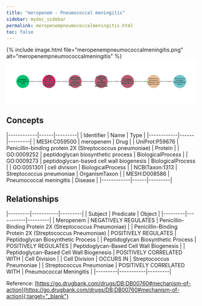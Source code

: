 ```yaml
---
title: "meropenem - Pneumococcal meningitis"
sidebar: mydoc_sidebar
permalink: meropenempneumococcalmeningitis.html
toc: false 
---
```


{% include image.html file="meropenempneumococcalmeningitis.png" alt="meropenempneumococcalmeningitis" %}![Path Visualization](/images/meropenempneumococcalmeningitis.png)

## Concepts

|------------|------|---------|
| Identifier | Name | Type    |
|------------|------|---------|
| MESH:C059500 | meropenem | Drug |
| UniProt:P59676 | Penicillin-binding protein 2X (Streptococcus pneumoniae) | Protein |
| GO:0009252 | peptidoglycan biosynthetic process | BiologicalProcess |
| GO:0009273 | peptidoglycan-based cell wall biogenesis | BiologicalProcess |
| GO:0051301 | cell division | BiologicalProcess |
| NCBITaxon:1313 | Streptococcus pneumoniae | OrganismTaxon |
| MESH:D008586 | Pneumococcal meningitis | Disease |
|------------|------|---------|

## Relationships

|---------|-----------|---------|
| Subject | Predicate | Object  |
|---------|-----------|---------|
| Meropenem | NEGATIVELY REGULATES | Penicillin-Binding Protein 2X (Streptococcus Pneumoniae) |
| Penicillin-Binding Protein 2X (Streptococcus Pneumoniae) | POSITIVELY REGULATES | Peptidoglycan Biosynthetic Process |
| Peptidoglycan Biosynthetic Process | POSITIVELY REGULATES | Peptidoglycan-Based Cell Wall Biogenesis |
| Peptidoglycan-Based Cell Wall Biogenesis | POSITIVELY CORRELATED WITH | Cell Division |
| Cell Division | OCCURS IN | Streptococcus Pneumoniae |
| Streptococcus Pneumoniae | POSITIVELY CORRELATED WITH | Pneumococcal Meningitis |
|---------|-----------|---------|

Reference: [https://go.drugbank.com/drugs/DB:DB00760#mechanism-of-action](https://go.drugbank.com/drugs/DB:DB00760#mechanism-of-action){:target="_blank"}